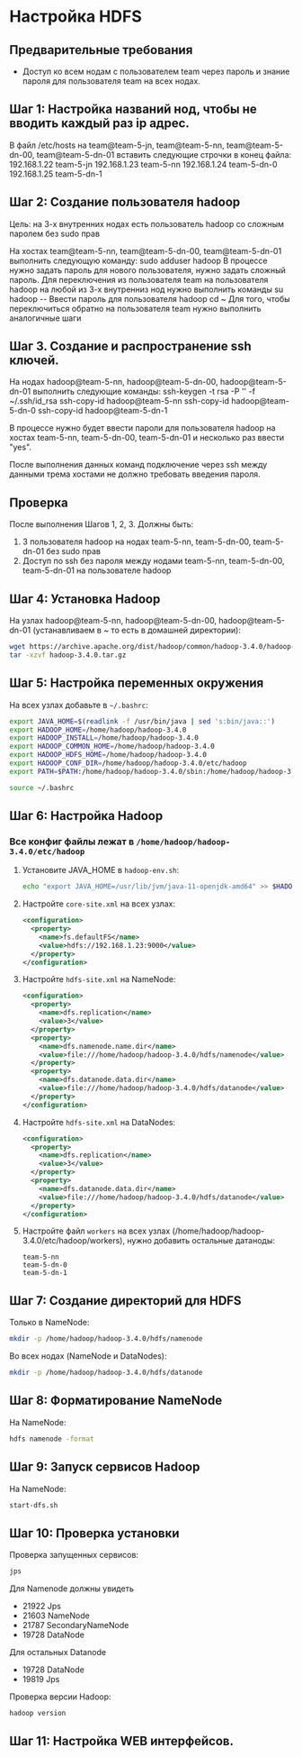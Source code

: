 # Настройка HDFS

## Предварительные требования
- Доступ ко всем нодам с пользователем team через пароль и знание пароля для пользователя team на всех нодах.

## Шаг 1: Настройка названий нод, чтобы не вводить каждый раз ip адрес. 
В файл /etc/hosts на team@team-5-jn, team@team-5-nn, team@team-5-dn-00, team@team-5-dn-01 вставить следующие строчки в конец файла:
192.168.1.22 team-5-jn
192.168.1.23 team-5-nn
192.168.1.24 team-5-dn-0 
192.168.1.25 team-5-dn-1

## Шаг 2: Создание пользователя hadoop
Цель: на 3-х внутренних нодах есть пользователь hadoop со сложным паролем без sudo прав

На хостах team@team-5-nn, team@team-5-dn-00, team@team-5-dn-01 выполнить слeдующую команду:
sudo adduser hadoop
В процессе нужно задать пароль для нового пользователя, нужно задать сложный пароль.
Для переключения из пользователя team на пользователя hadoop на любой из 3-х внутренниз нод нужно выполнить команды
su hadoop
-- Ввести пароль для пользователя hadoop
cd ~
Для того, чтобы переключиться обратно на пользователя team нужно выполнить аналогичные шаги

## Шаг 3. Создание и распространение ssh ключей.
На нодах hadoop@team-5-nn, hadoop@team-5-dn-00, hadoop@team-5-dn-01 выполнить слeдующие команды:
ssh-keygen -t rsa -P '' -f ~/.ssh/id_rsa
ssh-copy-id hadoop@team-5-nn
ssh-copy-id hadoop@team-5-dn-0
ssh-copy-id hadoop@team-5-dn-1

В процессе нужно будет ввести пароли для пользователя hadoop на хостах team-5-nn, team-5-dn-00, team-5-dn-01 и несколько раз ввести "yes".

После выполнения данных команд подключение через ssh между данными трема хостами не должно требовать введения пароля.


## Проверка
После выполнения Шагов 1, 2, 3. Должны быть:
1. 3 пользователя hadoop на нодах team-5-nn, team-5-dn-00, team-5-dn-01 без sudo прав
2. Доступ по ssh без пароля между нодами team-5-nn, team-5-dn-00, team-5-dn-01 на пользователе hadoop

## Шаг 4: Установка Hadoop

На узлах hadoop@team-5-nn, hadoop@team-5-dn-00, hadoop@team-5-dn-01 (устанавливаем в ~ то есть в домашней директории):

```bash
wget https://archive.apache.org/dist/hadoop/common/hadoop-3.4.0/hadoop-3.4.0.tar.gz
tar -xzvf hadoop-3.4.0.tar.gz
```

## Шаг 5: Настройка переменных окружения

На всех узлах добавьте в `~/.bashrc`:

```bash
export JAVA_HOME=$(readlink -f /usr/bin/java | sed 's:bin/java::')
export HADOOP_HOME=/home/hadoop/hadoop-3.4.0
export HADOOP_INSTALL=/home/hadoop/hadoop-3.4.0
export HADOOP_COMMON_HOME=/home/hadoop/hadoop-3.4.0
export HADOOP_HDFS_HOME=/home/hadoop/hadoop-3.4.0
export HADOOP_CONF_DIR=/home/hadoop/hadoop-3.4.0/etc/hadoop
export PATH=$PATH:/home/hadoop/hadoop-3.4.0/sbin:/home/hadoop/hadoop-3.4.0/bin

source ~/.bashrc
```

## Шаг 6: Настройка Hadoop

### Все конфиг файлы лежат в `/home/hadoop/hadoop-3.4.0/etc/hadoop`

1. Установите JAVA_HOME в `hadoop-env.sh`:

   ```bash
   echo "export JAVA_HOME=/usr/lib/jvm/java-11-openjdk-amd64" >> $HADOOP_CONF_DIR/hadoop-env.sh
   ```

2. Настройте `core-site.xml` на всех узлах:

   ```xml
   <configuration>
     <property>
       <name>fs.defaultFS</name>
       <value>hdfs://192.168.1.23:9000</value>
     </property>
   </configuration>
   ```

3. Настройте `hdfs-site.xml` на NameNode:

   ```xml
   <configuration>
     <property>
       <name>dfs.replication</name>
       <value>3</value>
     </property>
     <property>
       <name>dfs.namenode.name.dir</name>
       <value>file:///home/hadoop/hadoop-3.4.0/hdfs/namenode</value>
     </property>
     <property>
       <name>dfs.datanode.data.dir</name>
       <value>file:///home/hadoop/hadoop-3.4.0/hdfs/datanode</value>
     </property>
   </configuration>
   ```

4. Настройте `hdfs-site.xml` на DataNodes:

   ```xml
   <configuration>
     <property>
       <name>dfs.replication</name>
       <value>3</value>
     </property>
     <property>
       <name>dfs.datanode.data.dir</name>
       <value>file:///home/hadoop/hadoop-3.4.0/hdfs/datanode</value>
     </property>
   </configuration>
   ```

5. Настройте файл `workers` на всех узлах (/home/hadoop/hadoop-3.4.0/etc/hadoop/workers), нужно добавить остальные датаноды:

   ```
   team-5-nn
   team-5-dn-0
   team-5-dn-1
   ```

## Шаг 7: Создание директорий для HDFS

Только в NameNode:

```bash
mkdir -p /home/hadoop/hadoop-3.4.0/hdfs/namenode
```

Во всех нодах (NameNode и DataNodes):

```bash
mkdir -p /home/hadoop/hadoop-3.4.0/hdfs/datanode
```

## Шаг 8: Форматирование NameNode

На NameNode:

```bash
hdfs namenode -format
```

## Шаг 9: Запуск сервисов Hadoop

На NameNode:

```bash
start-dfs.sh
```

## Шаг 10: Проверка установки

Проверка запущенных сервисов:

```bash
jps
```

Для Namenode должны увидеть
- 21922 Jps
- 21603 NameNode
- 21787 SecondaryNameNode
- 19728 DataNode

Для остальных Datanode
- 19728 DataNode
- 19819 Jps


Проверка версии Hadoop:

```bash
hadoop version
```

## Шаг 11: Настройка WEB интерфейсов.

